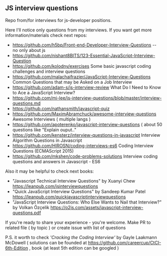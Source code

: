## JS interview questions

Repo from/for interviews for js-developer positions.

Here I'll notice only questions from my interviews. If you want get more information/materials check next repos:

 - https://github.com/h5bp/Front-end-Developer-Interview-Questions -- no only about js
 - https://github.com/nishant8BITS/123-Essential-JavaScript-Interview-Question
 - https://github.com/kolodny/exercises Some basic javascript coding challenges and interview questions
 - https://github.com/malachaifrazier/JavaScript-Interview-Questions Common Questions that may be Asked on a Job Interview
 - https://github.com/adam-s/js-interview-review What Do I Need to Know to Ace a JavaScript Interview?
 - https://github.com/mi-lee/js-interview-questions/blob/master/interview-questions.md
 - https://github.com/nathansmith/javascript-quiz
 - https://github.com/MaximAbramchuck/awesome-interview-questions Awesome Interviews  ( multiple langs )
 - https://github.com/apoterenko/javascript-interview-questions ( about 50 questions like "Explain ouput.."
 - https://github.com/kensterz/interview-questions-in-javascript Interview Algorithm Questions in Javascript
 - https://github.com/HIROSN/coding-interviews-es6 Coding Interview Questions (ECMAScript 2015)
 - https://github.com/mkshen/code-problems-solutions Interview coding questions and answers in Javascript - ES6
 
 
Also it may be helpful to check next books:

 - "Javascript Technical Interview Questions" by Xuanyi Chew https://leanpub.com/jsinterviewquestions
 - "Quick JavaScript Interview Questions" by Sandeep Kumar Patel https://leanpub.com/quickjavascriptinterviewquestions
 - "JavaScript Interview Questions: Who Else Wants to Nail that Interview?" by Volkan Özçelik https://o2js.com/assets/javascript-interview-questions.pdf

If you're ready to share your experience - you're welcome. Make PR to related file ( by topic ) or create issue with list of questions

P.S. it worth to check *'Cracking the Coding Interview'* by Gayle Laakmann McDowell ( solutions can be founded at https://github.com/careercup/CtCI-6th-Edition , book (at least 5th edition can be googled )
